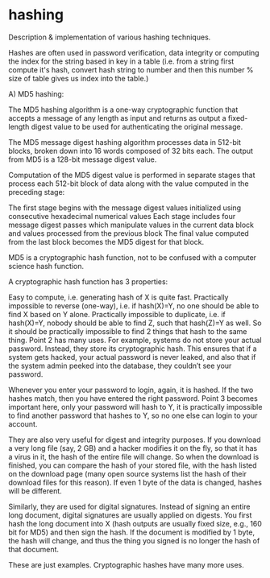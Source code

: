 # hashing
Description &amp; implementation of various hashing techniques.

Hashes are often used in password verification, data integrity or computing the index for the string based in key in a table (i.e. from a string first compute it's hash, convert hash string to number and then this number % size of table gives us index into the table.)

A) MD5 hashing:

The MD5 hashing algorithm is a one-way cryptographic function that accepts a message of any length as input and returns as output a fixed-length digest value to be used for authenticating the original message.

The MD5 message digest hashing algorithm processes data in 512-bit blocks, broken down into 16 words composed of 32 bits each. The output from MD5 is a 128-bit message digest value.

Computation of the MD5 digest value is performed in separate stages that process each 512-bit block of data along with the value computed in the preceding stage:

The first stage begins with the message digest values initialized using consecutive hexadecimal numerical values
Each stage includes four message digest passes which manipulate values in the current data block and values processed from the previous block
The final value computed from the last block becomes the MD5 digest for that block.

MD5 is a cryptographic hash function, not to be confused with a computer science hash function.

A cryptographic hash function has 3 properties:

Easy to compute, i.e. generating hash of X is quite fast.
Practically impossible to reverse (one-way), i.e. if hash(X)=Y, no one should be able to find X based on Y alone.
Practically impossible to duplicate, i.e. if hash(X)=Y, nobody should be able to find Z, such that hash(Z)=Y as well. So it should be practically impossible to find 2 things that hash to the same thing.
Point 2 has many uses. For example, systems do not store your actual password. Instead, they store its cryptographic hash. This ensures that if a system gets hacked, your actual password is never leaked, and also that if the system admin peeked into the database, they couldn’t see your password.

Whenever you enter your password to login, again, it is hashed. If the two hashes match, then you have entered the right password. Point 3 becomes important here, only your password will hash to Y, it is practically impossible to find another password that hashes to Y, so no one else can login to your account.

They are also very useful for digest and integrity purposes. If you download a very long file (say, 2 GB) and a hacker modifies it on the fly, so that it has a virus in it, the hash of the entire file will change. So when the download is finished, you can compare the hash of your stored file, with the hash listed on the download page (many open source systems list the hash of their download files for this reason). If even 1 byte of the data is changed, hashes will be different.

Similarly, they are used for digital signatures. Instead of signing an entire long document, digital signatures are usually applied on digests. You first hash the long document into X (hash outputs are usually fixed size, e.g., 160 bit for MD5) and then sign the hash. If the document is modified by 1 byte, the hash will change, and thus the thing you signed is no longer the hash of that document.

These are just examples. Cryptographic hashes have many more uses.
